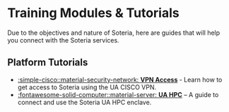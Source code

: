 # **Training Modules & Tutorials**

Due to the objectives and nature of Soteria, here are guides that will help you connect with the Soteria services.

## Platform Tutorials

<div class="grid cards" markdown>

- [:simple-cisco::material-security-network: **VPN Access**](access_vpn.md) - Learn how to get access to Soteria using the UA CISCO VPN.
- [:fontawesome-solid-computer::material-server: **UA HPC**](access_hpc.md) – A guide to connect and use the Soteria UA HPC enclave.
